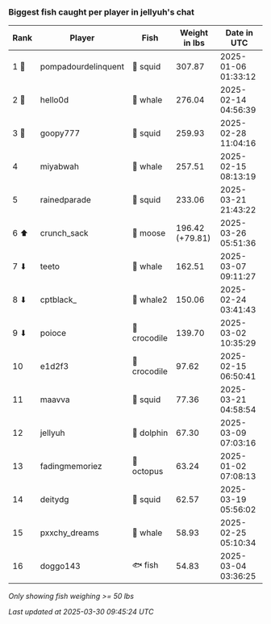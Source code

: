 ### Biggest fish caught per player in jellyuh's chat
| Rank | Player | Fish | Weight in lbs | Date in UTC |
|------|--------|-----------|---------|-----|
| 1 🥇  | pompadourdelinquent | 🦑 squid | 307.87 | 2025-01-06 01:33:12 |
| 2 🥈  | hello0d | 🐳 whale | 276.04 | 2025-02-14 04:56:39 |
| 3 🥉  | goopy777 | 🦑 squid | 259.93 | 2025-02-28 11:04:16 |
| 4  | miyabwah | 🐳 whale | 257.51 | 2025-02-15 08:13:19 |
| 5  | rainedparade | 🦑 squid | 233.06 | 2025-03-21 21:43:22 |
| 6 ⬆ | crunch_sack | 🫎 moose | 196.42 (+79.81) | 2025-03-26 05:51:36 |
| 7 ⬇ | teeto | 🐳 whale | 162.51 | 2025-03-07 09:11:27 |
| 8 ⬇ | cptblack_ | 🐋 whale2 | 150.06 | 2025-02-24 03:41:43 |
| 9 ⬇ | poioce | 🐊 crocodile | 139.70 | 2025-03-02 10:35:29 |
| 10  | e1d2f3 | 🐊 crocodile | 97.62 | 2025-02-15 06:50:41 |
| 11  | maavva | 🦑 squid | 77.36 | 2025-03-21 04:58:54 |
| 12  | jellyuh | 🐬 dolphin | 67.30 | 2025-03-09 07:03:16 |
| 13  | fadingmemoriez | 🐙 octopus | 63.24 | 2025-01-02 07:08:13 |
| 14  | deitydg | 🦑 squid | 62.57 | 2025-03-19 05:56:02 |
| 15  | pxxchy_dreams | 🐳 whale | 58.93 | 2025-02-25 05:10:34 |
| 16  | doggo143 | 🐟 fish | 54.83 | 2025-03-04 03:36:25 |

_Only showing fish weighing >= 50 lbs_

_Last updated at 2025-03-30 09:45:24 UTC_